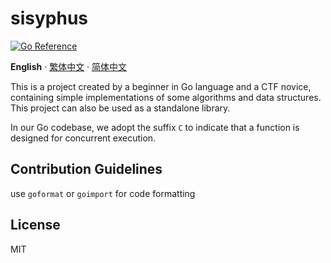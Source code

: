 # sisyphus

[![Go Reference](https://pkg.go.dev/badge/github.com/ElysiaMae/sisyphus.svg)](https://pkg.go.dev/github.com/ElysiaMae/sisyphus)

**English** · [繁体中文](./README.zh-Hant.md) · [简体中文](./README.zh-Hans.md)

This is a project created by a beginner in Go language and a CTF novice, containing simple implementations of some algorithms and data structures. This project can also be used as a standalone library.

In our Go codebase, we adopt the suffix `C` to indicate that a function is designed for concurrent execution.

## Contribution Guidelines

use `goformat` or `goimport` for code formatting

## License

MIT
